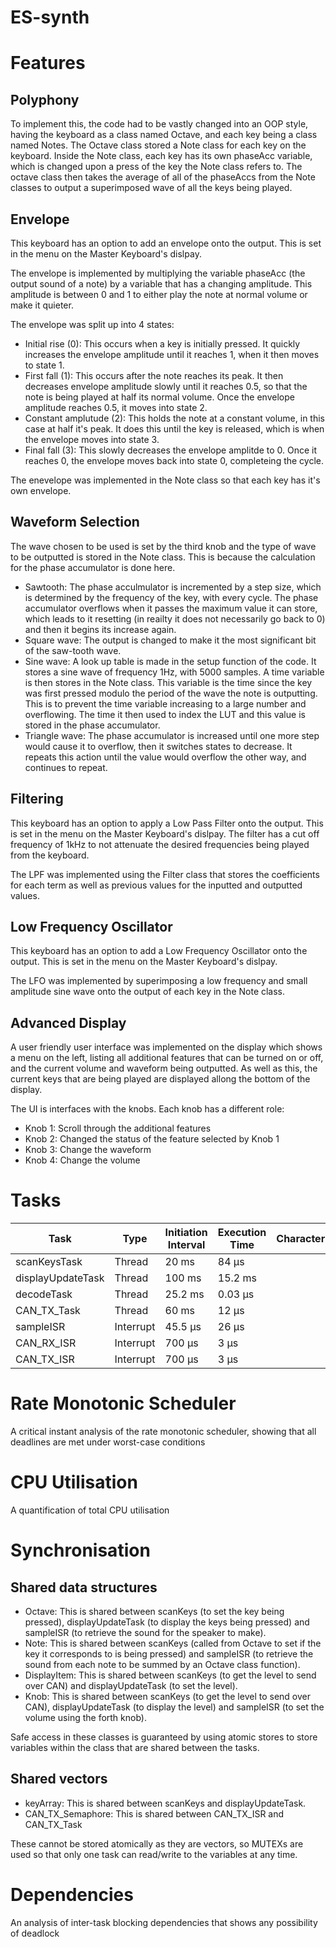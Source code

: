 # ES-synth
<!-- 
# Contents
- [Tasks](#tasks)
- [Features](#features)
  * [Polyphony](#polyphony)
    + [Implementation](#implementation)
    + [Timings](#timings)
  * [Envelope](#envelope)
    + [Implementation](#implementation-1)
    + [Timings](#timings-1)
  * [Waveform Selection](#waveform-selection)
    + [Implementation](#implementation-2)
    + [Timings](#timings-2)
  * [Low Frequency Oscillator](#low-frequency-oscillator)
    + [Implementation](#implementation-3)
    + [Timings](#timings-3)
- [Rate Monotonic Scheduler](#rate-monotonic-scheduler)
- [CPU Utilisation](#cpu-utilisation)
- [Synchronisation](#synchronisation)
- [Dependencies](#dependencies) -->

# Features
## Polyphony
  To implement this, the code had to be vastly changed into an OOP style, having the keyboard as a class named Octave, and each key being a class named Notes. The Octave class stored a Note class for each key on the keyboard. Inside the Note class, each key has its own phaseAcc variable, which is changed upon a press of the key the Note class refers to. The octave class then takes the average of all of the phaseAccs from the Note classes to output a superimposed wave of all the keys being played.
 

## Envelope
  This keyboard has an option to add an envelope onto the output. This is set in the menu on the Master Keyboard's dislpay.
  
  The envelope is implemented by multiplying the variable phaseAcc (the output sound of a note) by a variable that has a changing amplitude. This amplitude is between 0 and 1 to either play the note at normal volume or make it quieter. <br />
  
  The envelope was split up into 4 states:
  * Initial rise (0): This occurs when a key is initially pressed. It quickly increases the envelope amplitude until it reaches 1, when it then moves to state 1.
  * First fall (1): This occurs after the note reaches its peak. It then decreases envelope amplitude slowly until it reaches 0.5, so that the note is being played at half its normal volume. Once the envelope amplitude reaches 0.5, it moves into state 2.
  * Constant amplutude (2): This holds the note at a constant volume, in this case at half it's peak. It does this until the key is released, which is when the envelope moves into state 3.
  * Final fall (3): This slowly decreases the envelope amplitde to 0. Once it reaches 0, the envelope moves back into state 0, completeing the cycle. <br />

  The enevelope was implemented in the Note class so that each key has it's own envelope. <br />
  

## Waveform Selection
  The wave chosen to be used is set by the third knob and the type of wave to be outputted is stored in the Note class. This is because the calculation for the phase accumulator is done here.
  
  * Sawtooth: The phase acculmulator is incremented by a step size, which is determined by the frequency of the key, with every cycle. The phase accumulator overflows when it passes the maximum value it can store, which leads to it resetting (in reailty it does not necessarily go back to 0) and then it begins its increase again.
  * Square wave: The output is changed to make it the most significant bit of the saw-tooth wave.<br />
  * Sine wave: A look up table is made in the setup function of the code. It stores a sine wave of frequency 1Hz, with 5000 samples. A time variable is then stores in the Note class. This variable is the time since the key was first pressed modulo the period of the wave the note is outputting. This is to prevent the time variable increasing to a large number and overflowing. The time it then used to index the LUT and this value is stored in the phase accumulator.
  * Triangle wave: The phase accumulator is increased until one more step would cause it to overflow, then it switches states to decrease. It repeats this action until the value would overflow the other way, and continues to repeat. <br />


## Filtering
  This keyboard has an option to apply a Low Pass Filter onto the output. This is set in the menu on the Master Keyboard's dislpay. The filter has a cut off frequency of 1kHz to not attenuate the desired frequencies being played from the keyboard.
  
  The LPF was implemented using the Filter class that stores the coefficients for each term as well as previous values for the inputted and outputted values.


## Low Frequency Oscillator
  This keyboard has an option to add a Low Frequency Oscillator onto the output. This is set in the menu on the Master Keyboard's dislpay.
  
  The LFO was implemented by superimposing a low frequency and small amplitude sine wave onto the output of each key in the Note class.

  
  
 ## Advanced Display
  A user friendly user interface was implemented on the display which shows a menu on the left, listing all additional features that can be turned on or off, and the current volume and waveform being outputted. As well as this, the current keys that are being played are displayed allong the bottom of the display.
  
  The UI is interfaces with the knobs. Each knob has a different role:
  * Knob 1: Scroll through the additional features
  * Knob 2: Changed the status of the feature selected by Knob 1
  * Knob 3: Change the waveform
  * Knob 4: Change the volume
 

# Tasks
| Task              | Type       | Initiation Interval | Execution Time  | Characterisation |
|-------------------|------------|---------------------|-----------------|------------------|
| scanKeysTask      | Thread     | 20 ms               | 84 µs           |                  |
| displayUpdateTask | Thread     | 100 ms              | 15.2 ms         |                  |  
| decodeTask        | Thread     | 25.2 ms             | 0.03 µs         |                  | 
| CAN_TX_Task       | Thread     | 60 ms               | 12 µs           |                  |  
| sampleISR         | Interrupt  | 45.5 µs             | 26 µs           |                  |
| CAN_RX_ISR        | Interrupt  | 700 µs              | 3 µs            |                  | 
| CAN_TX_ISR        | Interrupt  | 700 µs              | 3 µs            |                  | 



# Rate Monotonic Scheduler
A critical instant analysis of the rate monotonic scheduler, showing that all deadlines are met
under worst-case conditions

# CPU Utilisation
A quantification of total CPU utilisation

# Synchronisation

## Shared data structures
* Octave: This is shared between scanKeys (to set the key being pressed), displayUpdateTask (to display the keys being pressed) and sampleISR (to retrieve the sound for the speaker to make).
* Note: This is shared between scanKeys (called from Octave to set if the key it corresponds to is being pressed) and sampleISR (to retrieve the sound from each note to be summed by an Octave class function).
* DisplayItem: This is shared between scanKeys (to get the level to send over CAN) and displayUpdateTask (to set the level).
* Knob: This is shared between scanKeys (to get the level to send over CAN), displayUpdateTask (to display the level) and sampleISR (to set the volume using the forth knob).

Safe access in these classes is guaranteed by using atomic stores to store variables within the class that are shared between the tasks.

## Shared vectors
* keyArray: This is shared between scanKeys and displayUpdateTask. 
* CAN_TX_Semaphore: This is shared between CAN_TX_ISR and CAN_TX_Task

These cannot be stored atomically as they are vectors, so MUTEXs are used so that only one task can read/write to the variables at any time.

# Dependencies
An analysis of inter-task blocking dependencies that shows any possibility of deadlock
    
 
